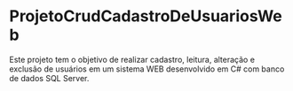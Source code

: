 # ProjetoCrudCadastroDeUsuariosWeb
Este projeto tem o objetivo de realizar cadastro, leitura, alteração e exclusão de usuários em um sistema WEB desenvolvido em C# com banco de dados SQL Server.
